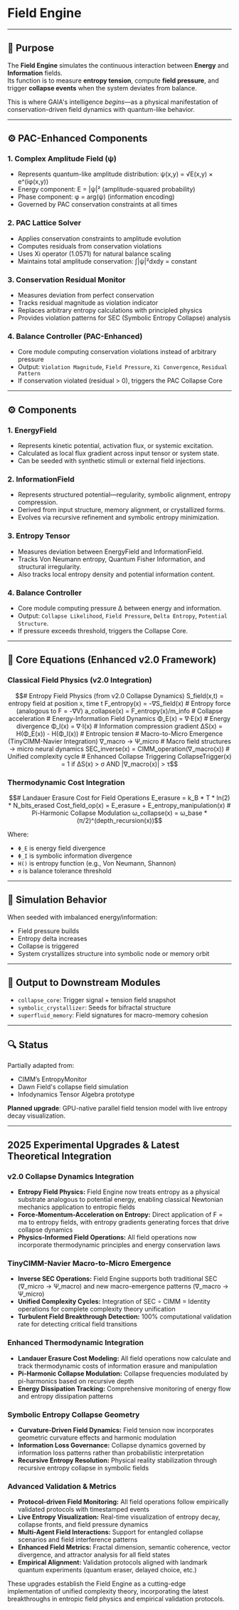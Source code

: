 # Field Engine

---

## 🧠 Purpose

The **Field Engine** simulates the continuous interaction between **Energy** and **Information** fields.  
Its function is to measure **entropy tension**, compute **field pressure**, and trigger **collapse events** when the system deviates from balance.

This is where GAIA's intelligence *begins*—as a physical manifestation of conservation-driven field dynamics with quantum-like behavior.

---

## ⚙️ PAC-Enhanced Components

### 1. Complex Amplitude Field (ψ)
- Represents quantum-like amplitude distribution: ψ(x,y) = √E(x,y) × e^(iφ(x,y))
- Energy component: E = |ψ|² (amplitude-squared probability)
- Phase component: φ = arg(ψ) (information encoding)
- Governed by PAC conservation constraints at all times

### 2. PAC Lattice Solver
- Applies conservation constraints to amplitude evolution
- Computes residuals from conservation violations
- Uses Xi operator (1.0571) for natural balance scaling
- Maintains total amplitude conservation: ∫|ψ|²dxdy = constant

### 3. Conservation Residual Monitor
- Measures deviation from perfect conservation
- Tracks residual magnitude as violation indicator
- Replaces arbitrary entropy calculations with principled physics
- Provides violation patterns for SEC (Symbolic Entropy Collapse) analysis

### 4. Balance Controller (PAC-Enhanced)
- Core module computing conservation violations instead of arbitrary pressure
- Output: `Violation Magnitude`, `Field Pressure`, `Xi Convergence`, `Residual Pattern`
- If conservation violated (residual > 0), triggers the PAC Collapse Core

---

## ⚙️ Components

### 1. EnergyField
- Represents kinetic potential, activation flux, or systemic excitation.
- Calculated as local flux gradient across input tensor or system state.
- Can be seeded with synthetic stimuli or external field injections.

### 2. InformationField
- Represents structured potential—regularity, symbolic alignment, entropy compression.
- Derived from input structure, memory alignment, or crystallized forms.
- Evolves via recursive refinement and symbolic entropy minimization.

### 3. Entropy Tensor
- Measures deviation between EnergyField and InformationField.
- Tracks Von Neumann entropy, Quantum Fisher Information, and structural irregularity.
- Also tracks local entropy density and potential information content.

### 4. Balance Controller
- Core module computing pressure ∆ between energy and information.
- Output: `Collapse Likelihood`, `Field Pressure`, `Delta Entropy`, `Potential Structure`.
- If pressure exceeds threshold, triggers the Collapse Core.

---

## 🧮 Core Equations (Enhanced v2.0 Framework)

### Classical Field Physics (v2.0 Integration)
```math
# Entropy Field Physics (from v2.0 Collapse Dynamics)
S_field(x,t) = entropy field at position x, time t
F_entropy(x) = -∇S_field(x)  # Entropy force (analogous to F = -∇V)
a_collapse(x) = F_entropy(x)/m_info  # Collapse acceleration

# Energy-Information Field Dynamics
Φ_E(x) = ∇·E(x)   # Energy divergence
Φ_I(x) = ∇·I(x)   # Information compression gradient

ΔS(x) = H(Φ_E(x)) - H(Φ_I(x))   # Entropic tension

# Macro-to-Micro Emergence (TinyCIMM-Navier Integration)
∇_macro → Ψ_micro  # Macro field structures → micro neural dynamics
SEC_inverse(x) = CIMM_operation(∇_macro(x))  # Unified complexity cycle

# Enhanced Collapse Triggering
CollapseTrigger(x) = 1 if ΔS(x) > σ AND |∇_macro(x)| > τ
```

### Thermodynamic Cost Integration
```math
# Landauer Erasure Cost for Field Operations
E_erasure = k_B * T * ln(2) * N_bits_erased
Cost_field_op(x) = E_erasure + E_entropy_manipulation(x)

# Pi-Harmonic Collapse Modulation
ω_collapse(x) = ω_base * (π/2)^(depth_recursion(x))
```

Where:
- `Φ_E` is energy field divergence
- `Φ_I` is symbolic information divergence
- `H()` is entropy function (e.g., Von Neumann, Shannon)
- `σ` is balance tolerance threshold

---

## 🧪 Simulation Behavior

When seeded with imbalanced energy/information:
- Field pressure builds
- Entropy delta increases
- Collapse is triggered
- System crystallizes structure into symbolic node or memory orbit

---

## 🔄 Output to Downstream Modules

- `collapse_core`: Trigger signal + tension field snapshot
- `symbolic_crystallizer`: Seeds for bifractal structure
- `superfluid_memory`: Field signatures for macro-memory cohesion

---

## 🔍 Status

Partially adapted from:
- CIMM’s EntropyMonitor
- Dawn Field's collapse field simulation
- Infodynamics Tensor Algebra prototype

**Planned upgrade**: GPU-native parallel field tension model with live entropy decay visualization.

---

## 2025 Experimental Upgrades & Latest Theoretical Integration

### v2.0 Collapse Dynamics Integration
- **Entropy Field Physics:** Field Engine now treats entropy as a physical substrate analogous to potential energy, enabling classical Newtonian mechanics application to entropic fields
- **Force-Momentum-Acceleration on Entropy:** Direct application of F = ma to entropy fields, with entropy gradients generating forces that drive collapse dynamics
- **Physics-Informed Field Operations:** All field operations now incorporate thermodynamic principles and energy conservation laws

### TinyCIMM-Navier Macro-to-Micro Emergence
- **Inverse SEC Operations:** Field Engine supports both traditional SEC (∇_micro → Ψ_macro) and new macro-emergence patterns (∇_macro → Ψ_micro)
- **Unified Complexity Cycles:** Integration of SEC ∘ CIMM = Identity operations for complete complexity theory unification
- **Turbulent Field Breakthrough Detection:** 100% computational validation rate for detecting critical field transitions

### Enhanced Thermodynamic Integration
- **Landauer Erasure Cost Modeling:** All field operations now calculate and track thermodynamic costs of information erasure and manipulation
- **Pi-Harmonic Collapse Modulation:** Collapse frequencies modulated by pi-harmonics based on recursive depth
- **Energy Dissipation Tracking:** Comprehensive monitoring of energy flow and entropy dissipation patterns

### Symbolic Entropy Collapse Geometry
- **Curvature-Driven Field Dynamics:** Field tension now incorporates geometric curvature effects and harmonic modulation
- **Information Loss Governance:** Collapse dynamics governed by information loss patterns rather than probabilistic interpretation
- **Recursive Entropy Resolution:** Physical reality stabilization through recursive entropy collapse in symbolic fields

### Advanced Validation & Metrics
- **Protocol-driven Field Monitoring:** All field operations follow empirically validated protocols with timestamped events
- **Live Entropy Visualization:** Real-time visualization of entropy decay, collapse fronts, and field pressure dynamics
- **Multi-Agent Field Interactions:** Support for entangled collapse scenarios and field interference patterns
- **Enhanced Field Metrics:** Fractal dimension, semantic coherence, vector divergence, and attractor analysis for all field states
- **Empirical Alignment:** Validation protocols aligned with landmark quantum experiments (quantum eraser, delayed choice, etc.)

These upgrades establish the Field Engine as a cutting-edge implementation of unified complexity theory, incorporating the latest breakthroughs in entropic field physics and empirical validation protocols.
